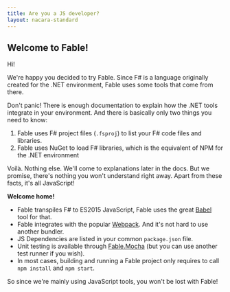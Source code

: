 ```yaml
---
title: Are you a JS developer?
layout: nacara-standard
---
```


## Welcome to Fable!

Hi!

We're happy you decided to try Fable. Since F# is a language originally created for the .NET environment, Fable uses some tools that come from there.

Don't panic! There is enough documentation to explain how the .NET tools integrate in your environment. And there is basically only two things you need to know:

1. Fable uses F# project files (`.fsproj`) to list your F# code files and libraries.
2. Fable uses NuGet to load F# libraries, which is the equivalent of NPM for the .NET environment

Voilà. Nothing else. We'll come to explanations later in the docs. But we promise, there's nothing you won't understand right away. Apart from these facts, it's all JavaScript!

**Welcome home!**

- Fable transpiles F# to ES2015 JavaScript, Fable uses the great [Babel](https://babeljs.io/) tool for that.
- Fable integrates with the popular [Webpack](https://webpack.js.org/). And it's not hard to use another bundler.
- JS Dependencies are listed in your common `package.json` file.
- Unit testing is available through [Fable.Mocha](https://github.com/Zaid-Ajaj/Fable.Mocha) (but you can use another test runner if you wish).
- In most cases, building and running a Fable project only requires to call `npm install` and `npm start`.

So since we're mainly using JavaScript tools, you won't be lost with Fable!
